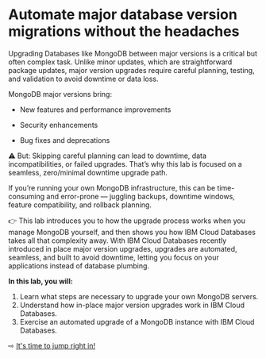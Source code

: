 # Automate major database version migrations without the headaches

Upgrading Databases like MongoDB between major versions is a critical but often complex task. Unlike minor updates, which are straightforward package updates, major version upgrades require careful planning, testing, and validation to avoid downtime or data loss.

MongoDB major versions bring:

- New features and performance improvements

- Security enhancements

- Bug fixes and deprecations

⚠️ But: Skipping careful planning can lead to downtime, data incompatibilities, or failed upgrades. That’s why this lab is focused on a seamless, zero/minimal downtime upgrade path.

If you’re running your own MongoDB infrastructure, this can be time-consuming and error-prone — juggling backups, downtime windows, feature compatibility, and rollback planning.

👉 This lab introduces you to how the upgrade process works when you manage MongoDB yourself, and then shows you how IBM Cloud Databases takes all that complexity away. With IBM Cloud Databases recently introduced in place major version upgrades, upgrades are automated, seamless, and built to avoid downtime, letting you focus on your applications instead of database plumbing.

**In this lab, you will:**
1. Learn what steps are necessary to upgrade your own MongoDB servers.
2. Understand how in-place major version upgrades work in IBM Cloud Databases.
3. Exercise an automated upgrade of a MongoDB instance with IBM Cloud Databases.

⇨ [It's time to jump right in!](10-upgrades.md)
